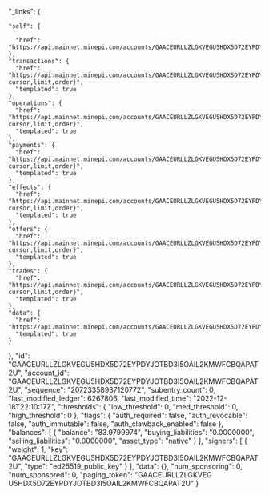 


  "_links": {

    "self": {

      "href": "https://api.mainnet.minepi.com/accounts/GAACEURLLZLGKVEGU5HDX5D72EYPDYJOTBD3I5OAIL2KMWFCBQAPAT2U"
    },
    "transactions": {
      "href": "https://api.mainnet.minepi.com/accounts/GAACEURLLZLGKVEGU5HDX5D72EYPDYJOTBD3I5OAIL2KMWFCBQAPAT2U/transactions{?cursor,limit,order}",
      "templated": true
    },
    "operations": {
      "href": "https://api.mainnet.minepi.com/accounts/GAACEURLLZLGKVEGU5HDX5D72EYPDYJOTBD3I5OAIL2KMWFCBQAPAT2U/operations{?cursor,limit,order}",
      "templated": true
    },
    "payments": {
      "href": "https://api.mainnet.minepi.com/accounts/GAACEURLLZLGKVEGU5HDX5D72EYPDYJOTBD3I5OAIL2KMWFCBQAPAT2U/payments{?cursor,limit,order}",
      "templated": true
    },
    "effects": {
      "href": "https://api.mainnet.minepi.com/accounts/GAACEURLLZLGKVEGU5HDX5D72EYPDYJOTBD3I5OAIL2KMWFCBQAPAT2U/effects{?cursor,limit,order}",
      "templated": true
    },
    "offers": {
      "href": "https://api.mainnet.minepi.com/accounts/GAACEURLLZLGKVEGU5HDX5D72EYPDYJOTBD3I5OAIL2KMWFCBQAPAT2U/offers{?cursor,limit,order}",
      "templated": true
    },
    "trades": {
      "href": "https://api.mainnet.minepi.com/accounts/GAACEURLLZLGKVEGU5HDX5D72EYPDYJOTBD3I5OAIL2KMWFCBQAPAT2U/trades{?cursor,limit,order}",
      "templated": true
    },
    "data": {
      "href": "https://api.mainnet.minepi.com/accounts/GAACEURLLZLGKVEGU5HDX5D72EYPDYJOTBD3I5OAIL2KMWFCBQAPAT2U/data/{key}",
      "templated": true
    }
  },
  "id": "GAACEURLLZLGKVEGU5HDX5D72EYPDYJOTBD3I5OAIL2KMWFCBQAPAT2U",
  "account_id": "GAACEURLLZLGKVEGU5HDX5D72EYPDYJOTBD3I5OAIL2KMWFCBQAPAT2U",
  "sequence": "20723358937120772",
  "subentry_count": 0,
  "last_modified_ledger": 6267806,
  "last_modified_time": "2022-12-18T22:10:17Z",
  "thresholds": {
    "low_threshold": 0,
    "med_threshold": 0,
    "high_threshold": 0
  },
  "flags": {
    "auth_required": false,
    "auth_revocable": false,
    "auth_immutable": false,
    "auth_clawback_enabled": false
  },
  "balances": [
    {
      "balance": "83.9799974",
      "buying_liabilities": "0.0000000",
      "selling_liabilities": "0.0000000",
      "asset_type": "native"
    }
  ],
  "signers": [
    {
      "weight": 1,
      "key": "GAACEURLLZLGKVEGU5HDX5D72EYPDYJOTBD3I5OAIL2KMWFCBQAPAT2U",
      "type": "ed25519_public_key"
    }
  ],
  "data": {},
  "num_sponsoring": 0,
  "num_sponsored": 0,
  "paging_token": "GAACEURLLZLGKVEG
  U5HDX5D72EYPDYJOTBD3I5OAIL2KMWFCBQAPAT2U"
}

